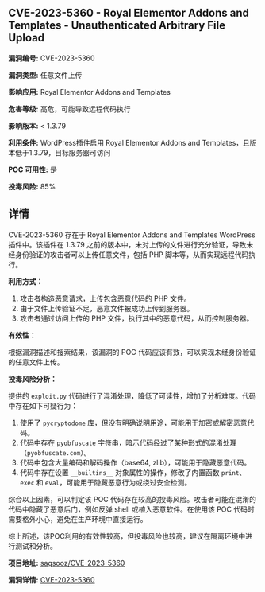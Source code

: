 ## CVE-2023-5360 - Royal Elementor Addons and Templates - Unauthenticated Arbitrary File Upload

**漏洞编号:** CVE-2023-5360

**漏洞类型:** 任意文件上传

**影响应用:** Royal Elementor Addons and Templates

**危害等级:** 高危，可能导致远程代码执行

**影响版本:** < 1.3.79

**利用条件:** WordPress插件启用 Royal Elementor Addons and Templates，且版本低于1.3.79，目标服务器可访问

**POC 可用性:** 是

**投毒风险:** 85%

## 详情

CVE-2023-5360 存在于 Royal Elementor Addons and Templates WordPress 插件中。该插件在 1.3.79 之前的版本中，未对上传的文件进行充分验证，导致未经身份验证的攻击者可以上传任意文件，包括 PHP 脚本等，从而实现远程代码执行。

**利用方式：**

1.  攻击者构造恶意请求，上传包含恶意代码的 PHP 文件。
2.  由于文件上传验证不足，恶意文件被成功上传到服务器。
3.  攻击者通过访问上传的 PHP 文件，执行其中的恶意代码，从而控制服务器。

**有效性：**

根据漏洞描述和搜索结果，该漏洞的 POC 代码应该有效，可以实现未经身份验证的任意文件上传。

**投毒风险分析：**

提供的 `exploit.py` 代码进行了混淆处理，降低了可读性，增加了分析难度。代码中存在如下可疑行为：

1.  使用了 `pycryptodome` 库，但没有明确说明用途，可能用于加密或解密恶意代码。
2.  代码中存在 `pyobfuscate` 字符串，暗示代码经过了某种形式的混淆处理（`pyobfuscate.com`）。
3.  代码中包含大量编码和解码操作（base64, zlib），可能用于隐藏恶意代码。
4.  代码中存在设置 `__builtins__` 对象属性的操作，修改了内置函数 `print`、`exec` 和 `eval`，可能用于隐藏恶意行为或绕过安全检测。

综合以上因素，可以判定该 POC 代码存在较高的投毒风险。攻击者可能在混淆的代码中隐藏了恶意后门，例如反弹 shell 或植入恶意软件。在使用该 POC 代码时需要格外小心，避免在生产环境中直接运行。

综上所述，该POC利用的有效性较高，但投毒风险也较高，建议在隔离环境中进行测试和分析。


**项目地址:** [sagsooz/CVE-2023-5360](https://github.com/sagsooz/CVE-2023-5360)

**漏洞详情:** [CVE-2023-5360](https://nvd.nist.gov/vuln/detail/CVE-2023-5360)